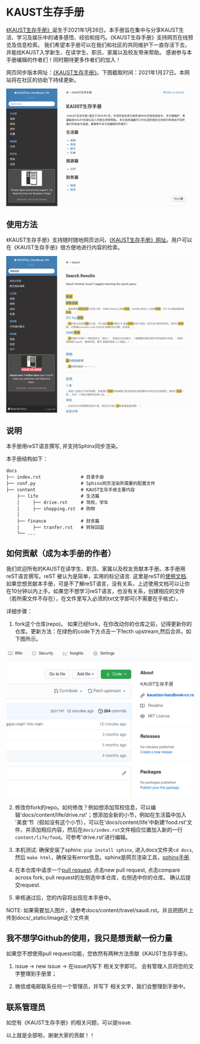 # KAUST生存手册
[《KAUST生存手册》](https://kaustian-handbook-cn.readthedocs.io/en/latest/)诞生于2021年1月26日。本手册旨在集中与分享KAUST生活、学习及娱乐中的诸多感悟、经验和技巧。《KAUST生存手册》支持网页在线预览及信息检索。 我们希望本手册可以在我们和社区的共同维护下一直存活下去，并能给KAUST入学新生、在读学生、职员、家属以及校友带来帮助。 感谢参与本手册编辑的作者们！同时期待更多作者们的加入！ 

网页同步版本网址：[《KAUST生存手册》](https://kaustian-handbook-cn.readthedocs.io/en/latest/)。下图截取时间：2021年1月27日。本网站将在社区的协助下持续更新。 

![KAUST生存手册网页](docs/_static/image/website.png)

## 使用方法
《KAUST生存手册》支持随时随地网页访问，[《KAUST生存手册》网址](https://kaustian-handbook-cn.readthedocs.io/en/latest/)。用户可以在《KAUST生存手册》很方便地进行内容的检索。 

![KAUST生存手册检索](docs/_static/image/search.png)


## 说明
本手册用reST语言撰写, 并支持Sphinx同步渲染。 

本手册结构如下：

    docs
    ├── index.rst               # 目录手册
    ├── conf.py                 # Sphinx网页渲染所需要的配置文件
    ├── content                 # KAUST生存手册主要内容
        ├── life                # 生活篇
        │     ├── drive.rst     # 驾校，学车
        │     ├── shopping.rst  # 购物
        │
        ├── finance             # 财务篇
        │     ├── tranfer.rst   # 转账回国
        └── ...

    
## 如何贡献（成为本手册的作者）
我们欢迎所有的KAUST在读学生、职员、家属以及校友贡献本手册。本手册用reST语言撰写。reST 被认为是简单，实用的标记语言. 这里是reST的[使用文档](https://zh-sphinx-doc.readthedocs.io/en/latest/rest.html). 如果您想贡献本手册，可是不了解reST语言，没有关系，上述使用文档可以让你在10分钟以内上手。如果您不想学习reST语言，也没有关系，创建相应的文件（若所需文件不存在），在文件里写入必须的txt文字即可(不需要在乎格式）。  

详细步骤：

1. fork这个仓库(repo)。 如果已经fork，在你改动你的仓库之前，记得更新你的仓库。更新方法：在绿色的code下方点击一下fecth upstream,然后合并。如下图所示。

![更新你的本地仓库](docs/_static/image/renew_repo.png)

2. 修改你fork的repo。如何修改？例如想添加驾校信息，可以编辑'docs/content/life/drive.rst'；想添加全新的小节，例如在生活篇中加入 '美食'节（假如没有这个小节），可以在'docs/content/life'中新建'food.rst'文件，并添加相应内容，然后在`docs/index.rst`文件相应位置加入新的一行`content/life/food`。可参考'drive.rst'进行编辑。  

3. 本机测试: 确保安装了sphinx: `pip install sphinx`, 进入docs文件夹`cd docs`, 然后 `make html`，确保没有error信息。sphinx是网页渲染工具，[sphinx手册](https://docs.readthedocs.io/en/stable/intro/getting-started-with-sphinx.html). 

4. 在本仓库中请求一个[pull request](https://github.com/guochengqian/KAUSTian_Handbook_CN/pulls). 点击new pull request, 点击compare across fork, pull request的左侧选中本仓库，右侧选中你的仓库。 确认后提交request. 

5. 审核通过后，您的内容将出现在本手册中。


NOTE: 如果需要加入图片，请参考docs/content/travel/saudi.rst。并且把图片上传到docs/_static/image这个文件夹


## 我不想学Github的使用，我只是想贡献一份力量
如果您不想使用pull request功能，您依然有两种方法贡献《KAUST生存手册》。

1. issue -> new issue -> 在issue内写下 相关文字即可。 会有管理人员将您的文字整理到手册里； 

2. 微信或电邮联系任何一个管理员，并写下 相关文字，我们会整理到手册中。 


## 联系管理员
如您有《KAUST生存手册》的相关问题，可以提issue.

以上就是全部啦，谢谢大家的贡献！！



